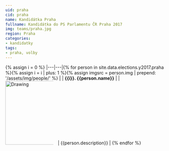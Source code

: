 ```yaml
---
uid: praha
cid: praha
name: Kandidátka Praha
fullname: Kandidátka do PS Parlamentu ČR Praha 2017
img: teams/praha.jpg
region: Praha
categories:
- kandidatky
tags:
- praha, volby
---
```


{% assign i = 0 %}
|---|---|{% for person in site.data.elections.y2017.praha %}{% assign i = i | plus: 1 %}{% assign imgsrc = person.img | prepend: '/assets/img/people/' %}
|   | **{{i}}. {{person.name}}** |
| <img src="{{imgsrc}}" alt="Drawing" style="height: 200px; max-width: 150px; margin-right: 10px;"/> | {{person.description}} |
{% endfor %}
